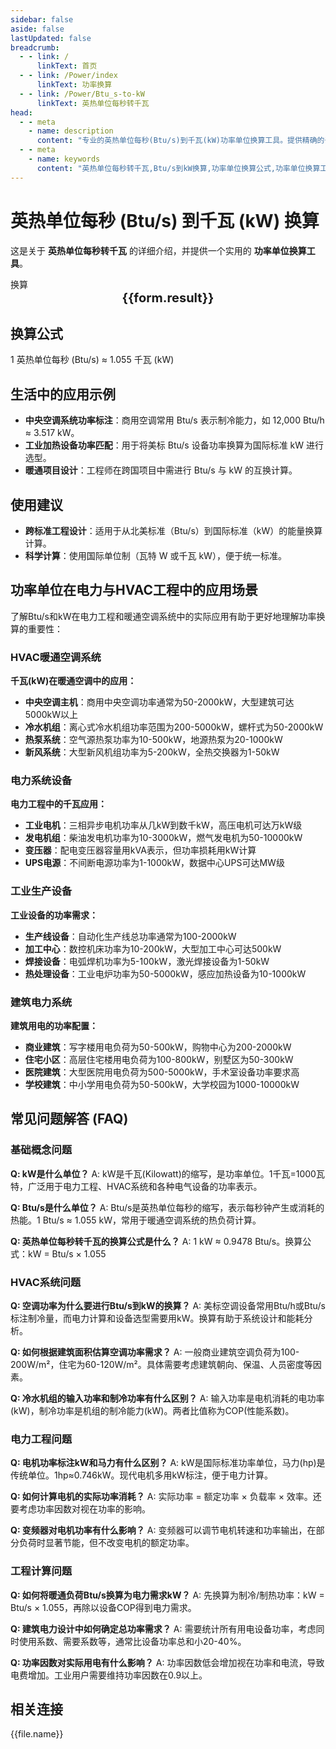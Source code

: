 ```yaml
---
sidebar: false
aside: false
lastUpdated: false
breadcrumb:
  - - link: /
      linkText: 首页
  - - link: /Power/index
      linkText: 功率换算
  - - link: /Power/Btu_s-to-kW
      linkText: 英热单位每秒转千瓦
head:
  - - meta
    - name: description
      content: "专业的英热单位每秒(Btu/s)到千瓦(kW)功率单位换算工具。提供精确的千瓦换算公式和计算方法。适用于暖通空调、电力工程、工业设备、家用电器等领域的功率计算，支持国际标准功率单位换算需求。"
  - - meta
    - name: keywords
      content: "英热单位每秒转千瓦,Btu/s到kW换算,功率单位换算公式,功率单位换算工具,暖通与电力工程功率单位,千瓦换算,kw是什么单位,千瓦功率,电力功率计算,暖通空调功率,工业设备功率,家用电器功率,电机功率,发电机功率,电力工程计算,功率测量单位,电气设备功率,电力系统功率,能耗计算,电力负荷计算,电器功率标识,电力工程设计,电气工程功率,设备功率匹配,电力消耗计算,功率因数计算,电力设备选型,工业用电功率,商业用电功率"
---
```

# 英热单位每秒 (Btu/s) 到千瓦 (kW) 换算

这是关于 **英热单位每秒转千瓦** 的详细介绍，并提供一个实用的 **功率单位换算工具**。

<script setup>
import { onMounted,reactive,inject ,ref  } from 'vue'
import { NButton,NForm ,NFormItem,NInput,NInputNumber,NSelect,NCard,useMessage ,NGrid ,NGi } from 'naive-ui'
import { defineClientComponent } from 'vitepress'
import { Power } from '../files';
const seoKey = [
  '英热单位每秒转千瓦',
  'Btu/s到kW换算',
  '功率单位换算公式',
  '功率单位换算工具',
  '千瓦换算计算器',
  'kw是什么单位',
  '千瓦换算',
  'HVAC功率计算',
  '暖通空调功率',
  '制冷设备功率',
  '空调功率换算',
  '电力工程功率',
  '电机功率计算',
  '发电机功率',
  '电器功率换算',
  '工业设备功率',
  '电力系统功率',
  '用电设备功率',
  '电气设备选型',
  '电力负荷计算',
  '配电系统功率',
  '电网功率管理',
  '节能设备功率',
  '电力消耗计算',
  '电费计算单位',
  '家用电器功率',
  '商用设备功率',
  '工厂用电功率',
  '建筑电力设计'
]
const convert = inject('convert')
const options =  [
  { "label": "英热单位每秒 (Btu/s)","value": "Btu/s" },
  { "label": "千瓦 (kW)","value": "kW" }
];
const formRef = ref(null);
const rules = {
  number:{
    required: true,
    type: 'number',
    trigger: "blur",
    message: '请输入数字'
  },
  to:{
    required: true,
    trigger: "select",
    message: '请选择转换单位'
  },
  from:{
    required: true,
    trigger: "select",
    message: '请选择原始单位'
  }
}
const form = reactive({
  number:null,
  to:'',
  from:'',
  result:'',
  title:'英热单位每秒转千瓦',
})
const convertHandler = (e) => {
   e.preventDefault();
  formRef.value?.validate((errors)=>{
    if (!errors) {
      form.result = `${form.number}${form.from} = ${convert(form.number).from(form.from).to(form.to)}${form.to}`
    }
  })
}
</script>

<n-form size="large" :model="form" ref='formRef' :rules="rules">
  <n-form-item label="数值"  path="number">
    <n-input-number size="large" style="width:100%" :min="0" v-model:value="form.number"   placeholder="请输入要换算的数值" />
  </n-form-item>
  <n-form-item label="从" path="from">
    <n-select  size="large" :options="options" v-model:value="form.from" placeholder="请选择原始单位" />
  </n-form-item>
  <n-form-item label="到" path="to">
    <n-select  size="large" :options="options" v-model:value="form.to" placeholder="请选择换算单位" />
  </n-form-item>
  <n-form-item>
    <n-button type="info" style="width:100%" @click="convertHandler">换算</n-button>
  </n-form-item>
</n-form>
<n-card  
  title="功率单位换算"
  :segmented="{
    content: true,
    footer: 'soft',
  }"
>
  <div  style="text-align:center;font-size:20px;">
    <strong>{{form.result}}</strong>
  </div>
    <template #footer>
    <div>
      <span v-for="item of seoKey">{{item}}，</span>
    </div>
  </template>
</n-card>

## 换算公式

1 英热单位每秒 (Btu/s) ≈ 1.055 千瓦 (kW)

## 生活中的应用示例

- **中央空调系统功率标注**：商用空调常用 Btu/s 表示制冷能力，如 12,000 Btu/h ≈ 3.517 kW。
- **工业加热设备功率匹配**：用于将美标 Btu/s 设备功率换算为国际标准 kW 进行选型。
- **暖通项目设计**：工程师在跨国项目中需进行 Btu/s 与 kW 的互换计算。

## 使用建议

- **跨标准工程设计**：适用于从北美标准（Btu/s）到国际标准（kW）的能量换算计算。
- **科学计算**：使用国际单位制（瓦特 W 或千瓦 kW），便于统一标准。

## 功率单位在电力与HVAC工程中的应用场景

了解Btu/s和kW在电力工程和暖通空调系统中的实际应用有助于更好地理解功率换算的重要性：

### HVAC暖通空调系统

**千瓦(kW)在暖通空调中的应用：**
  * **中央空调主机**：商用中央空调功率通常为50-2000kW，大型建筑可达5000kW以上
  * **冷水机组**：离心式冷水机组功率范围为200-5000kW，螺杆式为50-2000kW
  * **热泵系统**：空气源热泵功率为10-500kW，地源热泵为20-1000kW
  * **新风系统**：大型新风机组功率为5-200kW，全热交换器为1-50kW

### 电力系统设备

**电力工程中的千瓦应用：**
  * **工业电机**：三相异步电机功率从几kW到数千kW，高压电机可达万kW级
  * **发电机组**：柴油发电机功率为10-3000kW，燃气发电机为50-10000kW
  * **变压器**：配电变压器容量用kVA表示，但功率损耗用kW计算
  * **UPS电源**：不间断电源功率为1-1000kW，数据中心UPS可达MW级

### 工业生产设备

**工业设备的功率需求：**
  * **生产线设备**：自动化生产线总功率通常为100-2000kW
  * **加工中心**：数控机床功率为10-200kW，大型加工中心可达500kW
  * **焊接设备**：电弧焊机功率为5-100kW，激光焊接设备为1-50kW
  * **热处理设备**：工业电炉功率为50-5000kW，感应加热设备为10-1000kW

### 建筑电力系统

**建筑用电的功率配置：**
  * **商业建筑**：写字楼用电负荷为50-500kW，购物中心为200-2000kW
  * **住宅小区**：高层住宅楼用电负荷为100-800kW，别墅区为50-300kW
  * **医院建筑**：大型医院用电负荷为500-5000kW，手术室设备功率要求高
  * **学校建筑**：中小学用电负荷为50-500kW，大学校园为1000-10000kW

## 常见问题解答 (FAQ)

### 基础概念问题

**Q: kW是什么单位？**
A: kW是千瓦(Kilowatt)的缩写，是功率单位。1千瓦=1000瓦特，广泛用于电力工程、HVAC系统和各种电气设备的功率表示。

**Q: Btu/s是什么单位？**
A: Btu/s是英热单位每秒的缩写，表示每秒钟产生或消耗的热能。1 Btu/s ≈ 1.055 kW，常用于暖通空调系统的热负荷计算。

**Q: 英热单位每秒转千瓦的换算公式是什么？**
A: 1 kW ≈ 0.9478 Btu/s。换算公式：kW = Btu/s × 1.055

### HVAC系统问题

**Q: 空调功率为什么要进行Btu/s到kW的换算？**
A: 美标空调设备常用Btu/h或Btu/s标注制冷量，而电力计算和设备选型需要用kW。换算有助于系统设计和能耗分析。

**Q: 如何根据建筑面积估算空调功率需求？**
A: 一般商业建筑空调负荷为100-200W/m²，住宅为60-120W/m²。具体需要考虑建筑朝向、保温、人员密度等因素。

**Q: 冷水机组的输入功率和制冷功率有什么区别？**
A: 输入功率是电机消耗的电功率(kW)，制冷功率是机组的制冷能力(kW)。两者比值称为COP(性能系数)。

### 电力工程问题

**Q: 电机功率标注kW和马力有什么区别？**
A: kW是国际标准功率单位，马力(hp)是传统单位。1hp≈0.746kW。现代电机多用kW标注，便于电力计算。

**Q: 如何计算电机的实际功率消耗？**
A: 实际功率 = 额定功率 × 负载率 × 效率。还要考虑功率因数对视在功率的影响。

**Q: 变频器对电机功率有什么影响？**
A: 变频器可以调节电机转速和功率输出，在部分负荷时显著节能，但不改变电机的额定功率。

### 工程计算问题

**Q: 如何将暖通负荷Btu/s换算为电力需求kW？**
A: 先换算为制冷/制热功率：kW = Btu/s × 1.055，再除以设备COP得到电力需求。

**Q: 建筑电力设计中如何确定总功率需求？**
A: 需要统计所有用电设备功率，考虑同时使用系数、需要系数等，通常比设备功率总和小20-40%。

**Q: 功率因数对实际用电有什么影响？**
A: 功率因数低会增加视在功率和电流，导致电费增加。工业用户需要维持功率因数在0.9以上。

## 相关连接
<n-grid x-gap="12" :cols="2">
  <n-gi v-for="(file,index) in Power" :key="index">
    <n-button
      text
      tag="a"
      :href="file.path"
      type="info"
    >
      {{file.name}}
    </n-button>
  </n-gi>
</n-grid>